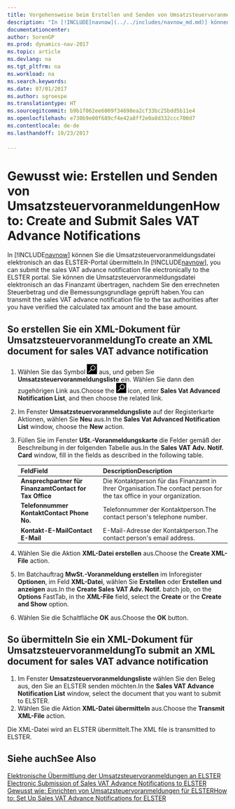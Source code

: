 ```yaml
---
title: Vorgehensweise beim Erstellen und Senden von Umsatzsteuervoranmeldungen
description: "In [!INCLUDE[navnow](../../includes/navnow_md.md)] können Sie die Umsatzsteuervoranmeldungsdatei elektronisch an das ELSTER-Portal übermitteln. Sie können die Umsatzsteuervoranmeldungsdatei elektronisch an das Finanzamt übertragen, nachdem Sie den errechneten Steuerbetrag und die Bemessungsgrundlage geprüft haben."
documentationcenter: 
author: SorenGP
ms.prod: dynamics-nav-2017
ms.topic: article
ms.devlang: na
ms.tgt_pltfrm: na
ms.workload: na
ms.search.keywords: 
ms.date: 07/01/2017
ms.author: sgroespe
ms.translationtype: HT
ms.sourcegitcommit: b9b1f062ee6009f34698ea2cf33bc25bdd5b11e4
ms.openlocfilehash: e730b9e00f689cf4e42a8ff2e0a8d332ccc700d7
ms.contentlocale: de-de
ms.lasthandoff: 10/23/2017

---
```

# <a name="how-to-create-and-submit-sales-vat-advance-notifications"></a><span data-ttu-id="17818-104">Gewusst wie: Erstellen und Senden von Umsatzsteuervoranmeldungen</span><span class="sxs-lookup"><span data-stu-id="17818-104">How to: Create and Submit Sales VAT Advance Notifications</span></span>
<span data-ttu-id="17818-105">In [!INCLUDE[navnow](../../includes/navnow_md.md)] können Sie die Umsatzsteuervoranmeldungsdatei elektronisch an das ELSTER-Portal übermitteln.</span><span class="sxs-lookup"><span data-stu-id="17818-105">In [!INCLUDE[navnow](../../includes/navnow_md.md)], you can submit the sales VAT advance notification file electronically to the ELSTER portal.</span></span> <span data-ttu-id="17818-106">Sie können die Umsatzsteuervoranmeldungsdatei elektronisch an das Finanzamt übertragen, nachdem Sie den errechneten Steuerbetrag und die Bemessungsgrundlage geprüft haben.</span><span class="sxs-lookup"><span data-stu-id="17818-106">You can transmit the sales VAT advance notification file to the tax authorities after you have verified the calculated tax amount and the base amount.</span></span>  

## <a name="to-create-an-xml-document-for-sales-vat-advance-notification"></a><span data-ttu-id="17818-107">So erstellen Sie ein XML-Dokument für Umsatzsteuervoranmeldung</span><span class="sxs-lookup"><span data-stu-id="17818-107">To create an XML document for sales VAT advance notification</span></span>  

1.  <span data-ttu-id="17818-108">Wählen Sie das Symbol ![Nach Seite oder Bericht suchen](../../media/ui-search/search_small.png "Symbol „Nach Seite oder Bericht suchen”") aus, und geben Sie **Umsatzsteuervoranmeldungsliste** ein. Wählen Sie dann den zugehörigen Link aus.</span><span class="sxs-lookup"><span data-stu-id="17818-108">Choose the ![Search for Page or Report](../../media/ui-search/search_small.png "Search for Page or Report icon") icon, enter **Sales Vat Advanced Notification List**, and then choose the related link.</span></span>  
2.  <span data-ttu-id="17818-109">Im Fenster **Umsatzsteuervoranmeldungsliste** auf der Registerkarte Aktionen, wählen Sie **Neu** aus.</span><span class="sxs-lookup"><span data-stu-id="17818-109">In the **Sales Vat Advanced Notification List** window, choose the **New** action.</span></span>  
3.  <span data-ttu-id="17818-110">Füllen Sie im Fenster **USt.-Voranmeldungskarte** die Felder gemäß der Beschreibung in der folgenden Tabelle aus.</span><span class="sxs-lookup"><span data-stu-id="17818-110">In the **Sales VAT Adv. Notif. Card** window, fill in the fields as described in the following table.</span></span>  

    |<span data-ttu-id="17818-111">Feld</span><span class="sxs-lookup"><span data-stu-id="17818-111">Field</span></span>|<span data-ttu-id="17818-112">Description</span><span class="sxs-lookup"><span data-stu-id="17818-112">Description</span></span>|  
    |------------------------------------|---------------------------------------|  
    |<span data-ttu-id="17818-113">**Ansprechpartner für Finanzamt**</span><span class="sxs-lookup"><span data-stu-id="17818-113">**Contact for Tax Office**</span></span>|<span data-ttu-id="17818-114">Die Kontaktperson für das Finanzamt in Ihrer Organisation.</span><span class="sxs-lookup"><span data-stu-id="17818-114">The contact person for the tax office in your organization.</span></span>|  
    |<span data-ttu-id="17818-115">**Telefonnummer Kontakt**</span><span class="sxs-lookup"><span data-stu-id="17818-115">**Contact Phone No.**</span></span>|<span data-ttu-id="17818-116">Telefonnummer der Kontaktperson.</span><span class="sxs-lookup"><span data-stu-id="17818-116">The contact person's telephone number.</span></span>|  
    |<span data-ttu-id="17818-117">**Kontakt-E-Mail**</span><span class="sxs-lookup"><span data-stu-id="17818-117">**Contact E-Mail**</span></span>|<span data-ttu-id="17818-118">E-Mail-Adresse der Kontaktperson.</span><span class="sxs-lookup"><span data-stu-id="17818-118">The contact person's email address.</span></span>|  

5.  <span data-ttu-id="17818-119">Wählen Sie die Aktion **XML-Datei erstellen** aus.</span><span class="sxs-lookup"><span data-stu-id="17818-119">Choose the **Create XML-File** action.</span></span>  
6.  <span data-ttu-id="17818-120">Im Batchauftrag **MwSt.-Voranmeldung erstellen** im Inforegister **Optionen**, im Feld **XML-Datei**, wählen Sie **Erstellen** oder **Erstellen und anzeigen** aus.</span><span class="sxs-lookup"><span data-stu-id="17818-120">In the **Create Sales VAT Adv. Notif.** batch job, on the **Options** FastTab, in the **XML-File** field, select the **Create** or the **Create and Show** option.</span></span>  
7.  <span data-ttu-id="17818-121">Wählen Sie die Schaltfläche **OK** aus.</span><span class="sxs-lookup"><span data-stu-id="17818-121">Choose the **OK** button.</span></span>  

## <a name="to-submit-an-xml-document-for-sales-vat-advance-notification"></a><span data-ttu-id="17818-122">So übermitteln Sie ein XML-Dokument für Umsatzsteuervoranmeldung</span><span class="sxs-lookup"><span data-stu-id="17818-122">To submit an XML document for sales VAT advance notification</span></span>  

1.  <span data-ttu-id="17818-123">Im Fenster **Umsatzsteuervoranmeldungsliste** wählen Sie den Beleg aus, den Sie an ELSTER senden möchten.</span><span class="sxs-lookup"><span data-stu-id="17818-123">In the **Sales VAT Advance Notification List** window, select the document that you want to submit to ELSTER.</span></span>  
2.  <span data-ttu-id="17818-124">Wählen Sie die Aktion **XML-Datei übermitteln** aus.</span><span class="sxs-lookup"><span data-stu-id="17818-124">Choose the **Transmit XML-File** action.</span></span>  

<span data-ttu-id="17818-125">Die XML-Datei wird an ELSTER übermittelt.</span><span class="sxs-lookup"><span data-stu-id="17818-125">The XML file is transmitted to ELSTER.</span></span>  

## <a name="see-also"></a><span data-ttu-id="17818-126">Siehe auch</span><span class="sxs-lookup"><span data-stu-id="17818-126">See Also</span></span>  
 <span data-ttu-id="17818-127">[Elektronische Übermittlung der Umsatzsteuervoranmeldungen an ELSTER](electronic-submission-of-sales-vat-advance-notifications-to-elster.md) </span><span class="sxs-lookup"><span data-stu-id="17818-127">[Electronic Submission of Sales VAT Advance Notifications to ELSTER](electronic-submission-of-sales-vat-advance-notifications-to-elster.md) </span></span>  
 [<span data-ttu-id="17818-128">Gewusst wie: Einrichten von Umsatzsteuervoranmeldungen für ELSTER</span><span class="sxs-lookup"><span data-stu-id="17818-128">How to: Set Up Sales VAT Advance Notifications for ELSTER</span></span>](how-to-set-up-sales-vat-advance-notifications-for-elster.md)

